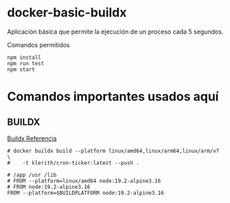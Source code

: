 # docker-basic-buildx

Aplicación básica que permite la ejecución de un proceso cada 5 segundos.

Comandos permitidos
```
npm install
npm run test
npm start
```

# Comandos importantes usados aquí

## BUILDX
[Buildx Referencia](https://docs.docker.com/build/building/multi-platform/#getting-started)
```
# docker buildx build --platform linux/amd64,linux/arm64,linux/arm/v7 \
#    -t klerith/cron-ticker:latest --push .

# /app /usr /lib
# FROM --platform=linux/amd64 node:19.2-alpine3.16
# FROM node:19.2-alpine3.16
FROM --platform=$BUILDPLATFORM node:19.2-alpine3.16
```

